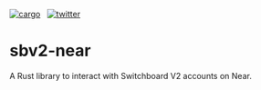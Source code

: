 [![cargo](https://badgen.net/crates/v/sbv2-near)](https://crates.io/crates/sbv2-near)&nbsp;&nbsp;
[![twitter](https://badgen.net/twitter/follow/switchboardxyz)](https://twitter.com/switchboardxyz)&nbsp;&nbsp;

# sbv2-near

A Rust library to interact with Switchboard V2 accounts on Near.
